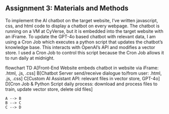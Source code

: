 ## Assignment 3: Materials and Methods 

To implement the AI chatbot on the target website, I’ve written javascript, css, and html code to display a chatbot on every webpage.  The chatbot is running on a VM at CyVerse, but it is embedded into the target website with an iFrame. To update the GPT-4o based chatbot with relevant data, I am using a Cron Job which executes a python script that updates the chatbot’s knowledge base. This interacts with OpenAI’s API and modifies a vector store. I used a Cron Job to control this script because the Cron Job allows it to run daily at midnight.

<div class="mermaid">
flowchart TD
    A[Front-End Website embeds chatbot in website via iFrame: .html, .js, .css]
    B[Chatbot Server send/receive dialogue to/from user: .html, .js, .css]
    C[Custom AI Assistant API: relevant files in vector store, GPT-4o]
    D[Cron Job & Python Script daily process: download and process files to train, update vector store, delete old files]

    A --> B
    B --> C
    C --> D
</div>

<script type="module">
import mermaid from 'https://cdn.jsdelivr.net/npm/mermaid@10/dist/mermaid.esm.min.mjs';
mermaid.initialize({ startOnLoad: true });
</script>
